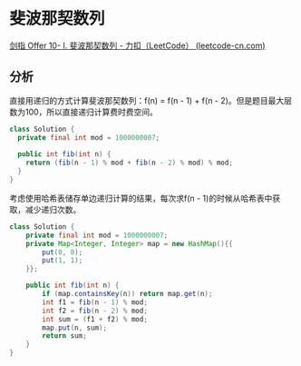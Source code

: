 # 斐波那契数列

[剑指 Offer 10- I. 斐波那契数列 - 力扣（LeetCode） (leetcode-cn.com)](https://leetcode-cn.com/problems/fei-bo-na-qi-shu-lie-lcof/)

## 分析

直接用递归的方式计算斐波那契数列：f(n) = f(n - 1) + f(n - 2)。但是题目最大层数为100，所以直接递归计算费时费空间。

```java
class Solution {
  private final int mod = 1000000007;
  
  public int fib(int n) {
    return (fib(n - 1) % mod + fib(n - 2) % mod) % mod;
  }
}
```



考虑使用哈希表储存单边递归计算的结果，每次求f(n - 1)的时候从哈希表中获取，减少递归次数。

```java
class Solution {
    private final int mod = 1000000007;
    private Map<Integer, Integer> map = new HashMap(){{
        put(0, 0);
        put(1, 1);
    }};

    public int fib(int n) {
        if (map.containsKey(n)) return map.get(n);
        int f1 = fib(n - 1) % mod;
        int f2 = fib(n - 2) % mod;
        int sum = (f1 + f2) % mod;
        map.put(n, sum);
        return sum;
    }
}
```

